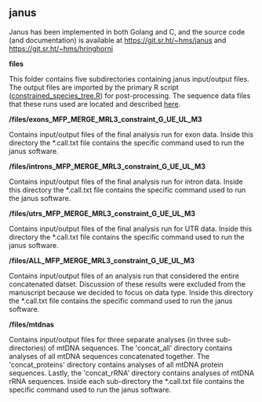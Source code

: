 ## janus

Janus has been implemented in both Golang and C, and the source code (and documentation) is available at https://git.sr.ht/~hms/janus and https://git.sr.ht/~hms/hringhorni

**files**

This folder contains five subdirectories containing janus input/output files. The output files are imported by the primary R script ([constrained_species_tree.R](../constrained_species_tree.R)) for post-processing. The sequence data files that these runs used are located and described [here](../AHE_REASSEMBLY/sequences).

**/files/exons_MFP_MERGE_MRL3_constraint_G_UE_UL_M3**

Contains input/output files of the final analysis run for exon data. Inside this directory the *.call.txt file contains the specific command used to run the janus software.

**/files/introns_MFP_MERGE_MRL3_constraint_G_UE_UL_M3**

Contains input/output files of the final analysis run for intron data. Inside this directory the *.call.txt file contains the specific command used to run the janus software.

**/files/utrs_MFP_MERGE_MRL3_constraint_G_UE_UL_M3**

Contains input/output files of the final analysis run for UTR data. Inside this directory the *.call.txt file contains the specific command used to run the janus software.

**/files/ALL_MFP_MERGE_MRL3_constraint_G_UE_UL_M3**

Contains input/output files of an analysis run that considered the entire concatenated datset. Discussion of these results were excluded from the manuscript because we decided to focus on data type. Inside this directory the *.call.txt file contains the specific command used to run the janus software.

**/files/mtdnas**

Contains input/output files for three separate analyses (in three sub-directories) of mtDNA sequences. The 'concat_all' directory contains analyses of all mtDNA sequences concatenated together. The 'concat_proteins' directory contains analyses of all mtDNA protein sequences. Lastly, the 'concat_rRNA' directory contains analyses of mtDNA rRNA sequences. Inside each sub-directory the *.call.txt file contains the specific command used to run the janus software.


